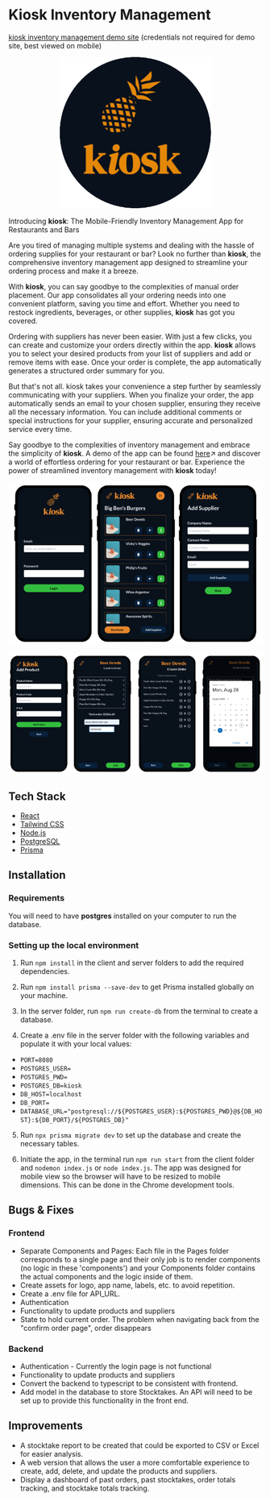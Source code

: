 # Kiosk Inventory Management
<a href="https://warm-biscochitos-618c98.netlify.app/">kiosk inventory management demo site</a> (credentials not required for demo site, best viewed on mobile)

<p align="center">
   <img src="screenshots/kiosk-logo.png" alt="Kiosk Logo" height="300">
</p>

Introducing **kiosk**: The Mobile-Friendly Inventory Management App for Restaurants and Bars

Are you tired of managing multiple systems and dealing with the hassle of ordering supplies for your restaurant or bar? Look no further than **kiosk**, the comprehensive inventory management app designed to streamline your ordering process and make it a breeze.

With **kiosk**, you can say goodbye to the complexities of manual order placement. Our app consolidates all your ordering needs into one convenient platform, saving you time and effort. Whether you need to restock ingredients, beverages, or other supplies, **kiosk** has got you covered.

Ordering with suppliers has never been easier. With just a few clicks, you can create and customize your orders directly within the app. **kiosk** allows you to select your desired products from your list of suppliers and add or remove items with ease. Once your order is complete, the app automatically generates a structured order summary for you.

But that's not all. kiosk takes your convenience a step further by seamlessly communicating with your suppliers. When you finalize your order, the app automatically sends an email to your chosen supplier, ensuring they receive all the necessary information. You can include additional comments or special instructions for your supplier, ensuring accurate and personalized service every time.

Say goodbye to the complexities of inventory management and embrace the simplicity of **kiosk**. A demo of the app can be found [here](https://youtu.be/sVBb7eZE4bQ)↗ and discover a world of effortless ordering for your restaurant or bar. Experience the power of streamlined inventory management with **kiosk** today!

<p align="center">
   <img src="screenshots/screenshot1.png" alt="Kiosk Logo">
<p align="center">
   <img src="screenshots/screenshot2.png" alt="Kiosk Logo">
</p>

## Tech Stack

* [React](https://react.dev/)
* [Tailwind CSS](https://tailwindcss.com/)
* [Node.js](https://nodejs.org/en)
* [PostgreSQL](https://www.postgresql.org/)
* [Prisma](https://www.prisma.io/)

## Installation

### Requirements

You will need to have **postgres** installed on your computer to run the database.

### Setting up the local environment

1. Run `npm install` in the client and server folders to add the required dependencies.

2. Run `npm install prisma --save-dev` to get Prisma installed globally on your machine.

3. In the server folder, run `npm run create-db` from the terminal to create a database.

4. Create a .env file in the server folder with the following variables and populate it with your local values:

- `PORT=8080`
- `POSTGRES_USER=`
- `POSTGRES_PWD=`
- `POSTGRES_DB=kiosk`
- `DB_HOST=localhost`
- `DB_PORT=`
- `DATABASE_URL="postgresql://${POSTGRES_USER}:${POSTGRES_PWD}@${DB_HOST}:${DB_PORT}/${POSTGRES_DB}"`

5. Run `npx prisma migrate dev` to set up the database and create the necessary tables.

6. Initiate the app, in the terminal run `npm run start` from the client folder and `nodemon index.js` or `node index.js`.
   The app was designed for mobile view so the browser will have to be resized to mobile dimensions. This can be done in the Chrome development tools.

## Bugs & Fixes

### Frontend

- Separate Components and Pages: Each file in the Pages folder corresponds to a single page and their only job is to render components (no logic in these 'components') and your Components folder contains the actual components and the logic inside of them.
- Create assets for logo, app name, labels, etc. to avoid repetition.
- Create a .env file for API_URL.
- Authentication
- Functionality to update products and suppliers
- State to hold current order. The problem when navigating back from the "confirm order page", order disappears

### Backend
- Authentication - Currently the login page is not functional
- Functionality to update products and suppliers
- Convert the backend to typescript to be consistent with frontend.
- Add model in the database to store Stocktakes. An API will need to be set up to provide this functionality in the front end.

## Improvements

- A stocktake report to be created that could be exported to CSV or Excel for easier analysis.
- A web version that allows the user a more comfortable experience to create, add, delete, and update the products and suppliers.
- Display a dashboard of past orders, past stocktakes, order totals tracking, and stocktake totals tracking.
